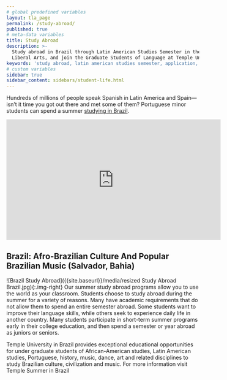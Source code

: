 ```yaml
---
# global predefined variables
layout: tla_page
permalink: /study-abroad/
published: true
# meta-data variables
title: Study Abroad
description: >-
  Study abroad in Brazil through Latin American Studies Semester in the College of
  Liberal Arts, and join the Graduate Students of Language at Temple University.
keywords: 'study abroad, latin american studies semester, application, courses, Spain'
# custom variables
sidebar: true
sidebar_content: sidebars/student-life.html
---
```


Hundreds of millions of people speak Spanish in Latin America and Spain—isn’t it time you got out there and met some of them? Portuguese minor students can spend a summer [studying in Brazil](#brazil-afro-brazilian-culture-and-popular-brazilian-music-salvador-bahia).

<div class="video-container">
  <iframe width="560" height="315" src="https://www.youtube.com/embed/NIBBE9gBkUs?rel=0" frameborder="0" allow="autoplay; encrypted-media" allowfullscreen></iframe>
</div>

## Brazil: Afro-Brazilian Culture And Popular Brazilian Music (Salvador, Bahia)
![Brazil Study Abroad]({{site.baseurl}}/media/resized Study Abroad Brazil.jpg){:.img-right}
Our summer study abroad programs allow you to use the world as your classroom. Students choose to study abroad during the summer for a variety of reasons. Many have academic requirements that do not allow them to spend an entire semester abroad. Some students want to improve their language skills, while others seek to experience daily life in another country. Many students participate in short-term summer programs early in their college education, and then spend a semester or year abroad as juniors or seniors.

Temple University in Brazil provides exceptional educational opportunities for under graduate students of African-American studies, Latin American studies, Portuguese, history, music, dance, art and related disciplines to study Brazilian culture, civilization and music. For more information visit Temple Summer in Brazil

